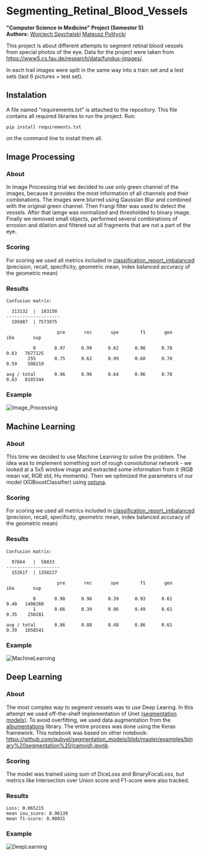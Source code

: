 # Segmenting_Retinal_Blood_Vessels
**"Computer Science in Medicine" Project (Semester 5)** <br/>
**Authors:** [Wojciech Spychalski](https://github.com/WojtiStudent) [Mateusz Politycki](https://github.com/m-prezes)

This project is about different attempts to segment retinal blood vessels from special photos of the eye. Data for the project were taken from https://www5.cs.fau.de/research/data/fundus-images/.

In each trail images were spilt in the same way into a train set and a test sets (last 6 pictures = test set).

## Instalation
A file named "requirements.txt" is attached to the repository. This file contains all required libraries to run the project. Run:
```
pip install requirements.txt
```
on the command line to install them all.



## Image Processing

### About
In Image Processing trial we decided to use only green channel of the images, because it provides the most information of all channels and their combinations. The images were blurred using Gaussian Blur and combined with the original green channel. Then Frangi filter was used to detect the vessels. After that iamge was normalized and thresholded to binary image. Finally we removed small objects, performed several combinations of errosion and dilation and filtered out all fragments that are not a part of the eye.

### Scoring
For scoring we used all metrics included in [classification_report_imbalanced](https://glemaitre.github.io/imbalanced-learn/generated/imblearn.metrics.classification_report_imbalanced.html) (precision, recall, specificity, geometric mean, index balanced accuracy of the geometric mean)

### Results

```
Confusion matrix:

  313132  |  103150  
--------------------
  195087  | 7573975  

                   pre       rec       spe        f1       geo       iba       sup

          0       0.97      0.99      0.62      0.98      0.78      0.63   7677125
        255       0.75      0.62      0.99      0.68      0.78      0.59    508219

avg / total       0.96      0.96      0.64      0.96      0.78      0.63   8185344
```

### Example
![Image_Processing](https://user-images.githubusercontent.com/72743103/198908858-2e6d55f8-9019-4156-9576-d40ddd1d6570.jpg)

## Machine Learning

### About 
This time we decided to use Machine Learning to solve the problem. The idea was to implement something sort of rough convolutional network - we looked at a 5x5 window image and extracted some information from it (RGB mean val, RGB std, Hu moments). Then we optimized the parameters of our model (XGBoostClassifier) using [optuna](https://optuna.org). 

### Scoring
For scoring we used all metrics included in [classification_report_imbalanced](https://glemaitre.github.io/imbalanced-learn/generated/imblearn.metrics.classification_report_imbalanced.html) (precision, recall, specificity, geometric mean, index balanced accuracy of the geometric mean)

### Results

```
Confusion matrix:

  97664   |  50033   
--------------------
  152617  | 1358227  

                   pre       rec       spe        f1       geo       iba       sup

          0       0.90      0.96      0.39      0.93      0.61      0.40   1408260
          1       0.66      0.39      0.96      0.49      0.61      0.35    250281

avg / total       0.86      0.88      0.48      0.86      0.61      0.39   1658541
```
### Example
![MachineLearning](https://user-images.githubusercontent.com/72743103/198909500-960971b7-af44-45f0-8671-da857ac694ec.jpg)

## Deep Learning

### About
The most complex way to segment vessels was to use Deep Learing. In this attempt we used off-the-shelf implementation of Unet ([segmentation models](https://segmentation-models.readthedocs.io/en/latest/tutorial.html)). To avoid overfitting, we used data augmentation from the [albumentations](https://albumentations.ai) library. The entire process was done using the Keras framework. This notebook was based on other notebook: https://github.com/qubvel/segmentation_models/blob/master/examples/binary%20segmentation%20(camvid).ipynb. 

### Scoring
The model was trained using sum of DiceLoss and BinaryFocalLoss, but metrics like Intersection over Union score and F1-score were also tracked.

### Results
```
Loss: 0.065215
mean iou_score: 0.96139
mean f1-score: 0.98031
```

### Example
![DeepLearning](https://user-images.githubusercontent.com/72743103/198910237-a028d1ed-c88c-4496-a297-28de6e8894be.jpg)
